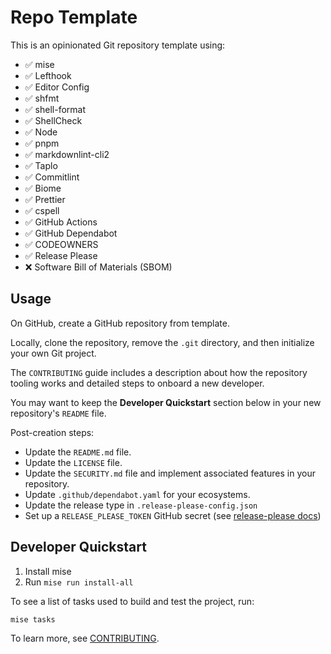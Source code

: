 # Repo Template

This is an opinionated Git repository template using:

- ✅ mise
- ✅ Lefthook
- ✅ Editor Config
- ✅ shfmt
- ✅ shell-format
- ✅ ShellCheck
- ✅ Node
- ✅ pnpm
- ✅ markdownlint-cli2
- ✅ Taplo
- ✅ Commitlint
- ✅ Biome
- ✅ Prettier
- ✅ cspell
- ✅ GitHub Actions
- ✅ GitHub Dependabot
- ✅ CODEOWNERS
- ✅ Release Please
- ❌ Software Bill of Materials (SBOM)

## Usage

On GitHub, create a GitHub repository from template.

Locally, clone the repository, remove the `.git` directory, and then initialize
your own Git project.

The `CONTRIBUTING` guide includes a description about how the repository tooling
works and detailed steps to onboard a new developer.

You may want to keep the **Developer Quickstart** section below in your new
repository's `README` file.

Post-creation steps:

- Update the `README.md` file.
- Update the `LICENSE` file.
- Update the `SECURITY.md` file and implement associated features in your
  repository.
- Update `.github/dependabot.yaml` for your ecosystems.
- Update the release type in `.release-please-config.json`
- Set up a `RELEASE_PLEASE_TOKEN` GitHub secret (see
  [release-please docs](https://github.com/googleapis/release-please-action?tab=readme-ov-file#other-actions-on-release-please-prs))

## Developer Quickstart

1. Install mise
2. Run `mise run install-all`

To see a list of tasks used to build and test the project, run:

```console
mise tasks
```

To learn more, see [CONTRIBUTING](CONTRIBUTING.md).
